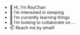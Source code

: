 - 👋 Hi, I’m RoyChan
- 👀 I’m interested in sleeping
- 🌱 I’m currently learning things
- 💞️ I’m looking to collaborate on ...
- 📫 Reach me by email!

<!---
tte111/tte111 is a ✨ special ✨ repository because its `README.md` (this file) appears on your GitHub profile.
You can click the Preview link to take a look at your changes.
--->

